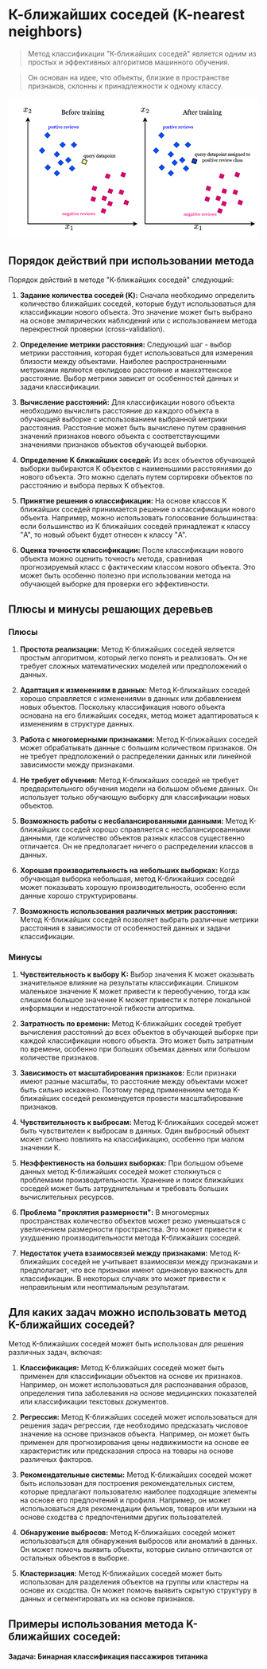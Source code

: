 # К-ближайших соседей (K-nearest neighbors)

> Метод классификации "К-ближайших соседей" является 
одним из простых и эффективных алгоритмов машинного обучения. 

>Он основан на идее, что объекты, близкие в пространстве 
признаков, склонны к принадлежности к одному классу.  

![Screen Shot](img/KNN_image.png)

##  Порядок действий при использовании метода

Порядок действий в методе "К-ближайших соседей" следующий: 

1. **Задание количества соседей (K):** Сначала необходимо определить 
количество ближайших соседей, которые будут использоваться 
для классификации нового объекта. Это значение может быть выбрано 
на основе эмпирических наблюдений или с использованием метода 
перекрестной проверки (cross-validation). 

2. **Определение метрики расстояния:** Следующий шаг - выбор метрики расстояния, 
которая будет использоваться для измерения близости между объектами. 
Наиболее распространенными метриками являются евклидово расстояние 
и манхэттенское расстояние. Выбор метрики зависит от особенностей данных 
и задачи классификации. 

3. **Вычисление расстояний:** Для классификации нового объекта необходимо 
вычислить расстояние до каждого объекта в обучающей выборке 
с использованием выбранной метрики расстояния. Расстояние может быть 
вычислено путем сравнения значений признаков нового объекта 
с соответствующими значениями признаков объектов обучающей выборки. 

4. **Определение K ближайших соседей:** Из всех объектов обучающей выборки 
выбираются K объектов с наименьшими расстояниями до нового объекта. 
Это можно сделать путем сортировки объектов по расстоянию и выбора 
первых K объектов. 

5. **Принятие решения о классификации:** На основе классов K ближайших 
соседей принимается решение о классификации нового объекта. Например, 
можно использовать голосование большинства: если большинство из 
K ближайших соседей принадлежат к классу "A", то новый объект будет 
отнесен к классу "A". 

6. **Оценка точности классификации:** После классификации нового объекта 
можно оценить точность метода, сравнивая прогнозируемый класс 
с фактическим классом нового объекта. Это может быть особенно полезно 
при использовании метода на обучающей выборке для проверки 
его эффективности. 

## Плюсы и минусы решающих деревьев

### Плюсы

1. **Простота реализации:** 
Метод K-ближайших соседей является простым алгоритмом, который легко 
понять и реализовать. Он не требует сложных математических моделей 
или предположений о данных. 
 
2. **Адаптация к изменениям в данных:** 
Метод K-ближайших соседей хорошо справляется с изменениями в данных 
или добавлением новых объектов. Поскольку классификация нового объекта 
основана на его ближайших соседях, метод может адаптироваться 
к изменениям в структуре данных. 
 
3. **Работа с многомерными признаками:** 
Метод K-ближайших соседей может обрабатывать данные с большим 
количеством признаков. Он не требует предположений о распределении 
данных или линейной зависимости между признаками. 
 
4. **Не требует обучения:** 
Метод K-ближайших соседей не требует предварительного обучения модели 
на большом объеме данных. Он использует только обучающую выборку 
для классификации новых объектов. 
 
5. **Возможность работы с несбалансированными данными:** 
Метод K-ближайших соседей хорошо справляется с несбалансированными 
данными, где количество объектов разных классов существенно отличается. 
Он не предполагает ничего о распределении классов в данных. 
 
6. **Хорошая производительность на небольших выборках:** 
Когда обучающая выборка небольшая, метод K-ближайших соседей может 
показывать хорошую производительность, особенно если данные хорошо 
структурированы. 
 
7. **Возможность использования различных метрик расстояния:** 
Метод K-ближайших соседей позволяет выбрать различные метрики 
расстояния в зависимости от особенностей данных и задачи классификации. 

### Минусы  

1. **Чувствительность к выбору K:** 
Выбор значения K может оказывать значительное влияние на результаты 
классификации. Слишком маленькое значение K может привести 
к переобучению, тогда как слишком большое значение K может привести 
к потере локальной информации и недостаточной гибкости алгоритма. 
 
2. **Затратность по времени:** 
Метод K-ближайших соседей требует вычисления расстояний до всех объектов 
в обучающей выборке при каждой классификации нового объекта. Это может 
быть затратным по времени, особенно при больших объемах данных 
или большом количестве признаков. 
 
3. **Зависимость от масштабирования признаков:** 
Если признаки имеют разные масштабы, то расстояние между объектами 
может быть сильно искажено. Поэтому перед применением метода 
K-ближайших соседей рекомендуется провести масштабирование признаков. 
 
4. **Чувствительность к выбросам:** 
Метод K-ближайших соседей может быть чувствителен к выбросам в данных. 
Один выбросный объект может сильно повлиять на классификацию, особенно 
при малом значении K. 
 
5. **Неэффективность на больших выборках:** 
При большом объеме данных метод K-ближайших соседей может столкнуться 
с проблемами производительности. Хранение и поиск ближайших соседей 
может быть затруднительным и требовать больших вычислительных ресурсов. 
 
6. **Проблема "проклятия размерности":** 
В многомерных пространствах количество объектов может резко уменьшаться 
с увеличением размерности пространства. Это может привести к ухудшению 
производительности метода K-ближайших соседей. 
 
7. **Недостаток учета взаимосвязей между признаками:** 
Метод K-ближайших соседей не учитывает взаимосвязи между признаками 
и предполагает, что все признаки имеют одинаковую важность 
для классификации. В некоторых случаях это может привести 
к неправильным или неоптимальным результатам. 

## Для каких задач можно использовать метод K-ближайших соседей?

Метод K-ближайших соседей может быть использован для решения различных задач, включая: 
 
1. **Классификация:** 
Метод K-ближайших соседей может быть применен для классификации объектов 
на основе их признаков. Например, он может использоваться 
для распознавания образов, определения типа заболевания на основе 
медицинских показателей или классификации текстовых документов. 
 
2. **Регрессия:** 
Метод K-ближайших соседей может использоваться для решения 
задач регрессии, где необходимо предсказать числовое значение на основе 
признаков объекта. Например, он может быть применен для прогнозирования 
цены недвижимости на основе ее характеристик или предсказания спроса 
на товары на основе различных факторов. 
 
3. **Рекомендательные системы:** 
Метод K-ближайших соседей может быть использован для построения 
рекомендательных систем, которые предлагают пользователю наиболее 
подходящие элементы на основе его предпочтений и профиля. Например, 
он может использоваться для рекомендации фильмов, товаров или музыки 
на основе сходства с предпочтениями других пользователей. 
 
4. **Обнаружение выбросов:** 
Метод K-ближайших соседей может использоваться для обнаружения выбросов 
или аномалий в данных. Он может помочь выявить объекты, которые сильно 
отличаются от остальных объектов в выборке. 
 
5. **Кластеризация:** 
Метод K-ближайших соседей может быть использован для разделения объектов 
на группы или кластеры на основе их сходства. Он может помочь выявить 
скрытую структуру в данных и сегментировать их на основе признаков. 

## Примеры использования метода K-ближайших соседей:

#### Задача: Бинарная классификация пассажиров титаника